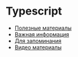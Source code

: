 # Typescript

- [Полезные материалы](./useful-materials.md)
- [Важная информация](./important-information.md)
- [Для запоминания](./to-remember.md)
- [Видео материалы](./video-materials.md)

